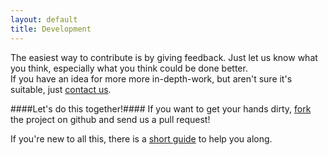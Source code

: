 ```yaml
---
layout: default
title: Development
---
```


The easiest way to contribute is by giving feedback. Just let us know what you think, especially what you think could be done better.  
If you have an idea for more more in-depth-work, but aren't sure it's suitable, just [contact us](/contact).


####Let's do this together!####
If you want to get your hands dirty, [fork](https://github.com/exalted-rpg/anathema) the project on github and send us a pull request!

If you're new to all this, there is a [short guide](/development_guide.html) to help you along.
